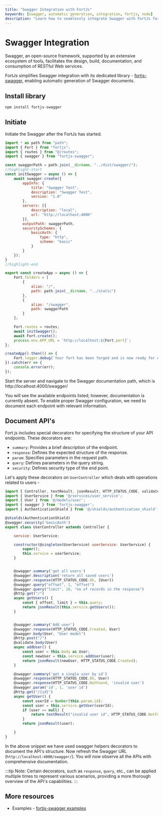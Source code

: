 ```yaml
---
title: "Swagger Integration with FortJs"
keywords: [swagger, automatic generation, integration, fortjs, node]
description: "Learn how to seamlessly integrate Swagger with FortJs for automatic generation of API documentation. Explore initiation and model definition in Swagger with FortJs."
---
```


# Swagger Integration

Swagger, an open-source framework, supported by an extensive ecosystem of tools, facilitates the design, build, documentation, and consumption of RESTful Web services.

FortJs simplifies Swagger integration with its dedicated library - [fortjs-swagger](https://github.com/ujjwalguptaofficial/fortjs-swagger), enabling automatic generation of Swagger documents.

## Install library

```bash
npm install fortjs-swagger
```

## Initiate

Initiate the Swagger after the FortJs has started.

```javascript
import * as path from "path";
import { Fort } from "fortjs";
import { routes } from "@/routes";
import { swagger } from "fortjs-swagger";

const swaggerPath = path.join(__dirname, "../dist/swagger/");
//highlight-start
const initSwagger = async () => {
    await swagger.create({
        appInfo: {
            title: "Swagger Test",
            description: "Swagger Test",
            version: "1.0"
        },
        servers: [{
            description: "local",
            url: "http://localhost:4000"
        }],
        outputPath: swaggerPath,
        securitySchemes: {
            basicAuth: {
                type: "http",
                scheme: "basic"
            }
        }
    });
}
//highlight-end

export const createApp = async () => {
    Fort.folders = [
        {
            alias: "/",
            path: path.join(__dirname, "../static")
        },
        {
            alias: "/swagger",
            path: swaggerPath
        }
    ];

    Fort.routes = routes;
    await initSwagger();
    await Fort.create();
    process.env.APP_URL = `http://localhost:${Fort.port}`;
};

createApp().then(() => {
    Fort.logger.debug(`Your fort has been forged and is now ready for exploration at ${process.env.APP_URL}`);
}).catch(err => {
    console.error(err);
});
```

Start the server and navigate to the Swagger documentation path, which is http://localhost:4000/swagger/

You will see the available endpoints listed; however, documentation is currently absent. To enable proper Swagger configuration, we need to document each endpoint with relevant information.

## Document API's

Fort.js includes special decorators for specifying the structure of your API endpoints. These decorators are:

- `summary`: Provides a brief description of the endpoint.
- `response`: Defines the expected structure of the response.
- `param`: Specifies parameters in the request path.
- `query`: Defines parameters in the query string.
- `security`: Defines security type of the end point.


Let's apply these decorators on `UserController` which deals with operations related to users -  

```js
import { Controller, textResult, jsonResult, HTTP_STATUS_CODE, validate, shields, http, singleton } from 'fortjs';
import { UserService } from '@/services/user_service';
import { User } from '@/models/user';
import { swagger } from 'fortjs-swagger';
import { AuthenticationShield } from '@/shields/authentication_shield';

@shields(AuthenticationShield)
@swagger.security('basicAuth')
export class UserController extends Controller {

    service: UserService;

    constructor(@singleton(UserService) userService: UserService) {
        super();
        this.service = userService;
    }


    @swagger.summary('get all users')
    @swagger.description('return all saved users')
    @swagger.response(HTTP_STATUS_CODE.Ok, [User])
    @swagger.query("offset", 1, "offset")
    @swagger.query("limit", 10, "no of records in the response")
    @http.get("/")
    async getUsers() {
        const { offset, limit } = this.query;
        return jsonResult(this.service.getUsers());
    }


    @swagger.summary('Add user')
    @swagger.response(HTTP_STATUS_CODE.Created, User)
    @swagger.body(User, "User model")
    @http.post("/")
    @validate.body(User)
    async addUser() {
        const user = this.body as User;
        const newUser = this.service.addUser(user);
        return jsonResult(newUser, HTTP_STATUS_CODE.Created);
    }

    @swagger.summary('get a single user by id')
    @swagger.response(HTTP_STATUS_CODE.Ok, User)
    @swagger.response(HTTP_STATUS_CODE.NotFound, 'invalid user')
    @swagger.param('id', 1, 'user id')
    @http.get("/{id}")
    async getUser() {
        const userId = Number(this.param.id);
        const user = this.service.getUser(userId);
        if (user == null) {
            return textResult("invalid user id", HTTP_STATUS_CODE.NotFound);
        }
        return jsonResult(user);

    }
}
```

In the above snippet we have used swagger helpers decorators to document the API's structure. Now refresh the Swagger URL (`http://localhost:4000/swagger/`). You will now observe all the APIs with comprehensive documentation.

:::tip
Note: Certain decorators, such as `response`, `query`, etc., can be applied multiple times to represent various scenarios, providing a more thorough overview of the API's capabilities.
:::

## More resources

* Examples - [fortjs-swagger examples](https://github.com/ujjwalguptaofficial/fortjs-swagger/tree/master/examples)

